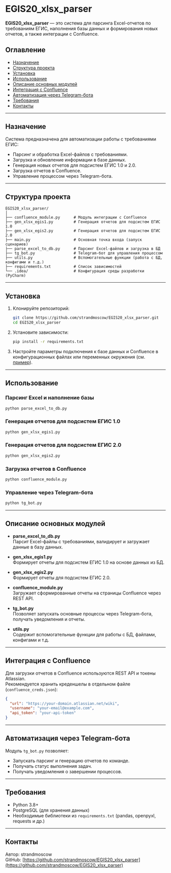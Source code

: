 # EGIS20_xlsx_parser

**EGIS20_xlsx_parser** — это система для парсинга Excel-отчетов по требованиям ЕГИС, наполнения базы данных и формирования новых отчетов, а также интеграции с Confluence.

## Оглавление

- [Назначение](#назначение)
- [Структура проекта](#структура-проекта)
- [Установка](#установка)
- [Использование](#использование)
- [Описание основных модулей](#описание-основных-модулей)
- [Интеграция с Confluence](#интеграция-с-confluence)
- [Автоматизация через Telegram-бота](#автоматизация-через-telegram-бота)
- [Требования](#требования)
- [Контакты](#контакты)

---

## Назначение

Система предназначена для автоматизации работы с требованиями ЕГИС:
- Парсинг и обработка Excel-файлов с требованиями.
- Загрузка и обновление информации в базе данных.
- Генерация новых отчетов для подсистем ЕГИС 1.0 и 2.0.
- Загрузка отчетов в Confluence.
- Управление процессом через Telegram-бота.

---

## Структура проекта

```
EGIS20_xlsx_parser/
│
├── confluence_module.py      # Модуль интеграции с Confluence
├── gen_xlsx_egis1.py         # Генерация отчетов для подсистем ЕГИС 1.0
├── gen_xlsx_egis2.py         # Генерация отчетов для подсистем ЕГИС 2.0
├── main.py                   # Основная точка входа (запуск сценариев)
├── parse_excel_to_db.py      # Парсинг Excel-файлов и загрузка в БД
├── tg_bot.py                 # Telegram-бот для управления процессом
├── utils.py                  # Вспомогательные функции (работа с БД, конфигами и т.д.)
├── requirements.txt          # Список зависимостей
└── .idea/                    # Конфигурация среды разработки (PyCharm)
```

---

## Установка

1. Клонируйте репозиторий:
   ```bash
   git clone https://github.com/strandmoscow/EGIS20_xlsx_parser.git
   cd EGIS20_xlsx_parser
   ```

2. Установите зависимости:
   ```bash
   pip install -r requirements.txt
   ```

3. Настройте параметры подключения к базе данных и Confluence в конфигурационных файлах или переменных окружения (см. [пример](#пример-конфига)).

---

## Использование

### Парсинг Excel и наполнение базы

```bash
python parse_excel_to_db.py
```

### Генерация отчетов для подсистем ЕГИС 1.0

```bash
python gen_xlsx_egis1.py
```

### Генерация отчетов для подсистем ЕГИС 2.0

```bash
python gen_xlsx_egis2.py
```

### Загрузка отчетов в Confluence

```bash
python confluence_module.py
```

### Управление через Telegram-бота

```bash
python tg_bot.py
```

---

## Описание основных модулей

- **parse_excel_to_db.py**  
  Парсит Excel-файлы с требованиями, валидирует и загружает данные в базу данных.

- **gen_xlsx_egis1.py**  
  Формирует отчеты для подсистем ЕГИС 1.0 на основе данных из БД.

- **gen_xlsx_egis2.py**  
  Формирует отчеты для подсистем ЕГИС 2.0.

- **confluence_module.py**  
  Загружает сформированные отчеты на страницы Confluence через REST API.

- **tg_bot.py**  
  Позволяет запускать основные процессы через Telegram-бота, получать уведомления и отчеты.

- **utils.py**  
  Содержит вспомогательные функции для работы с БД, файлами, конфигами и т.д.

---

## Интеграция с Confluence

Для загрузки отчетов в Confluence используются REST API и токены Atlassian.  
Рекомендуется хранить креденшелы в отдельном файле (`confluence_creds.json`):

```json
{
  "url": "https://your-domain.atlassian.net/wiki",
  "username": "your-email@example.com",
  "api_token": "your-api-token"
}
```

---

## Автоматизация через Telegram-бота

Модуль `tg_bot.py` позволяет:
- Запускать парсинг и генерацию отчетов по команде.
- Получать статус выполнения задач.
- Получать уведомления о завершении процессов.

---

## Требования

- Python 3.8+
- PostgreSQL (для хранения данных)
- Необходимые библиотеки из `requirements.txt` (pandas, openpyxl, requests и др.)

---

## Контакты

Автор: strandmoscow  
GitHub: [https://github.com/strandmoscow/EGIS20_xlsx_parser](https://github.com/strandmoscow/EGIS20_xlsx_parser)
